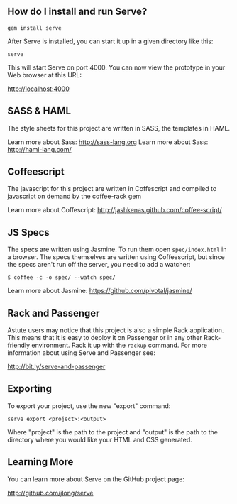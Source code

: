 How do I install and run Serve?
-------------------------------

    gem install serve

After Serve is installed, you can start it up in a given directory like this:

    serve

This will start Serve on port 4000. You can now view the prototype in your
Web browser at this URL:

<http://localhost:4000>


SASS & HAML
-----------

The style sheets for this project are written in SASS, the templates in HAML.

Learn more about Sass: <http://sass-lang.org>
Learn more about Sass: <http://haml-lang.com/>


Coffeescript
------------

The javascript for this project are written in Coffescript and compiled to javascript
on demand by the coffee-rack gem

Learn more about Coffescript: <http://jashkenas.github.com/coffee-script/>


JS Specs
--------

The specs are written using Jasmine. To run them open `spec/index.html`
in a browser. The specs themselves are written using Coffeescript, but since the 
specs aren't run off the server, you need to add a watcher:

    $ coffee -c -o spec/ --watch spec/ 

Learn more about Jasmine: <https://github.com/pivotal/jasmine/>


Rack and Passenger
------------------

Astute users may notice that this project is also a simple Rack application.
This means that it is easy to deploy it on Passenger or in any other
Rack-friendly environment. Rack it up with the `rackup` command. For more
information about using Serve and Passenger see:

<http://bit.ly/serve-and-passenger>


Exporting
---------

To export your project, use the new "export" command:

    serve export <project>:<output>

Where "project" is the path to the project and "output" is the path to the
directory where you would like your HTML and CSS generated.


Learning More
-------------

You can learn more about Serve on the GitHub project page:

<http://github.com/jlong/serve>
